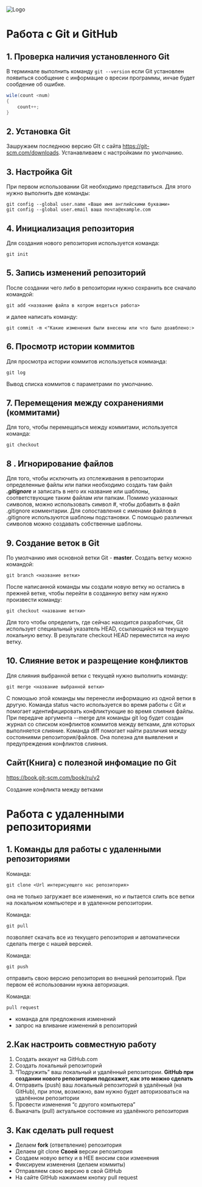 ![Logo](Git-Logo-1788C.png)
# Работа с Git и GitHub

## 1. Проверка наличия установленного Git
В терминале выполнить команду `git --version`
если Git установлен появиться сообщение с информацие о вресии программы, инчае будет сообдение об ошибке.

```c#
wile(count <num)
{
    count++;
}
```

## 2. Установка Git
Зашружаем последнюю версию  GIt с сайта https://git-scm.com/downloads.
Устанавливаем с настройками по умолчанию.

## 3. Настройка Git
При первом использовании Git необходимо представиться. Для этого нужно выполнить две команды:
```
git config --global user.name «Ваше имя английскими буквами»
git config --global user.email ваша почта@example.com
```

## 4. Инициализация репозитория
Для создания нового репозитория используется команда:
```
git init
```

## 5. Запись изменений репозиторий
После создании чего либо в репозитории нужно сохранить все сначало командой:
```
git add <название файла в котром ведеться работа>
```
и далее написать команду:
```
git commit -m <"Какие изменения были внесены или что было доавблено:>
```

## 6. Просмотр истории коммитов
Для просмотра истории коммитов используеться комманда:
```
git log
```
Вывод списка коммитов с параметрами по умолчанию.

## 7. Перемещения между сохранениями (коммитами)
Для того, чтобы перемещаться между коммитами, используется команда: 
```
git checkout
```

## 8 . Игнорирование файлов
Для того, чтобы исключить из отслеживания в репозитории определенные файлы или папки необходимо создать там файл ***.gitignore*** и записать в него их название или шаблоны, соответствующие таким файлам или папкам.
Помимо указанных символов, можно использовать символ #, чтобы добавить в файл .gitignore комментарии. Для сопоставления с именами файлов в .gitignore используются шаблоны подстановки. С помощью различных символов можно создавать собственные шаблоны.


## 9. Создание веток в Git
По умолчанию имя основной ветки Git - **master**.
Создать ветку можно командой:
```
git branch <название ветки>
```
После написанной команды мы создали новую ветку но остались в прежней ветке, чтобы перейти в созданную ветку нам нужно произвести команду:
```
git checkout <название ветки>
```
Для того чтобы определить, где сейчас находится разработчик, Git использует специальный указатель HEAD, ссылающийся на текущую локальную ветку. В результате checkout HEAD переместится на иную ветку.

## 10. Слияние веток и разрещение конфликтов
Для слияния выбранной ветки с текущей нужно выполнить команду:
```
git merge <название выбранной ветки>
```
С помошью этой команды мы перенесли информацию из одной ветки в другую.
Команда status часто используется во время работы с Git и помогает идентифицировать конфликтующие во время слияния файлы.
При передаче аргумента --merge для команды git log будет создан журнал со списком конфликтов коммитов между ветками, для которых выполняется слияние.
Команда diff помогает найти различия между состояниями репозитория/файлов. Она полезна для выявления и предупреждения конфликтов слияния.

## Сайт(Книга) с полезной инфомацие по Git
https://book.git-scm.com/book/ru/v2

Создание конфликта между ветками

# Работа с удаленными репозиториями

## 1. Команды для работы с удаленными репозиториями
Команда: 
```
git clone <Url интерисуещего нас репозитория>
```
 она не только
загружает все изменения, но и пытается слить 
все ветки на локальном компьютере и в
удаленном репозитории.

Команда:
```
git pull
```
 позволяет скачать все 
из текущего репозитория и автоматически
сделать merge с нашей версией.

Команда:
```
git push
```
отправить свою версию репозитория во
внешний репозиторий. При первом её использовании нужна авторизация.

Команда:
```
pull request
```
- команда для предложения изменений
- запрос на вливание изменений в репозиторий

## 2.Как настроить совместную работу

1. Создать аккаунт на GitHub.com
2. Создать локальный репозиторий
3. “Подружить” ваш локальный и удалённый репозитории. 
 **GitHub при создании нового репозитория подскажет, как это можно сделать**
4. Отправить (push) ваш локальный репозиторий в удалённый (на GitHub), при этом, возможно, 
вам нужно будет авторизоваться на удалённом репозитории
5. Провести изменения “с другого компьютера”
6. Выкачать (pull) актуальное состояние из удалённого репозитория

## 3. Как сделать pull request

- Делаем **fork** (ответвление) репозитория 
- Делаем git clone **Своей** версии репозитория
- Создаем новую ветку и в НЕЕ вносим свои изменения
- Фиксируем изменения (делаем коммиты)
- Отправляем свою версию в свой GitHub
- На сайте GitHub нажимаем кнопку pull request